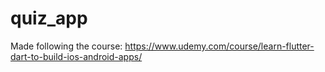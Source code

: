 # quiz_app

Made following the course: https://www.udemy.com/course/learn-flutter-dart-to-build-ios-android-apps/
